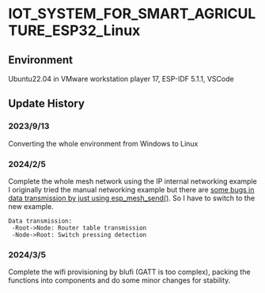 # IOT_SYSTEM_FOR_SMART_AGRICULTURE_ESP32_Linux

## Environment

Ubuntu22.04 in VMware workstation player 17, ESP-IDF 5.1.1, VSCode

## Update History

### 2023/9/13

Converting the whole environment from Windows to Linux

### 2024/2/5

Complete the whole mesh network using the IP internal networking example
I originally tried the manual networking example but there are [some bugs in data transmission by just using esp_mesh_send()](ref:https://esp32.com/viewtopic.php?t=9181). So I have to switch to the new example.
```
Data transmission: 
 -Root->Node: Router table transmission
 -Node->Root: Switch pressing detection
```
### 2024/3/5

Complete the wifi provisioning by blufi (GATT is too complex), packing the functions into components and do some minor changes for stability.
